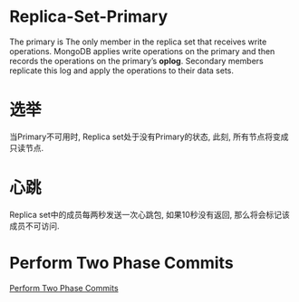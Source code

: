 # Replica-Set-Primary

The primary is The only member in the replica set that receives write operations. MongoDB applies write operations on the primary and then records the operations on the primary’s **oplog**. Secondary members replicate this log and apply the operations to their data sets.


# 选举

当Primary不可用时, Replica set处于没有Primary的状态, 此刻, 所有节点将变成只读节点.


# 心跳

Replica set中的成员每两秒发送一次心跳包, 如果10秒没有返回, 那么将会标记该成员不可访问.


# Perform Two Phase Commits

[Perform Two Phase Commits](https://docs.mongodb.com/manual/tutorial/perform-two-phase-commits/)
